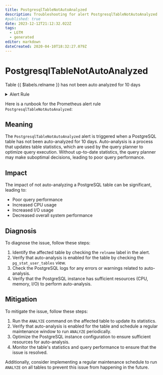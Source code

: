 ```yaml
---
title: PostgresqlTableNotAutoAnalyzed
description: Troubleshooting for alert PostgresqlTableNotAutoAnalyzed
#published: true
date: 2023-12-12T21:12:32.022Z
tags: 
  - LGTM
  - generated
editor: markdown
dateCreated: 2020-04-10T18:32:27.079Z
---
```


# PostgresqlTableNotAutoAnalyzed

Table {{ $labels.relname }} has not been auto analyzed for 10 days

<details>
  <summary>Alert Rule</summary>

{{% rule "postgresql/postgres-exporter.yml" "PostgresqlTableNotAutoAnalyzed" %}}

{{% comment %}}

```yaml
alert: PostgresqlTableNotAutoAnalyzed
expr: (pg_stat_user_tables_last_autoanalyze > 0) and (time() - pg_stat_user_tables_last_autoanalyze) > 24 * 60 * 60 * 10
for: 0m
labels:
    severity: warning
annotations:
    summary: Postgresql table not auto analyzed (instance {{ $labels.instance }})
    description: |-
        Table {{ $labels.relname }} has not been auto analyzed for 10 days
          VALUE = {{ $value }}
          LABELS = {{ $labels }}
    runbook: https://github.com/srerun/prometheus-alerts/blob/main/content/runbooks/postgres-exporter/PostgresqlTableNotAutoAnalyzed.md

```

{{% /comment %}}

</details>


Here is a runbook for the Prometheus alert rule `PostgresqlTableNotAutoAnalyzed`:

## Meaning

The `PostgresqlTableNotAutoAnalyzed` alert is triggered when a PostgreSQL table has not been auto-analyzed for 10 days. Auto-analysis is a process that updates table statistics, which are used by the query planner to optimize query execution. Without up-to-date statistics, the query planner may make suboptimal decisions, leading to poor query performance.

## Impact

The impact of not auto-analyzing a PostgreSQL table can be significant, leading to:

* Poor query performance
* Increased CPU usage
* Increased I/O usage
* Decreased overall system performance

## Diagnosis

To diagnose the issue, follow these steps:

1. Identify the affected table by checking the `relname` label in the alert.
2. Verify that auto-analysis is enabled for the table by checking the `pg_stat_user_tables` view.
3. Check the PostgreSQL logs for any errors or warnings related to auto-analysis.
4. Verify that the PostgreSQL instance has sufficient resources (CPU, memory, I/O) to perform auto-analysis.

## Mitigation

To mitigate the issue, follow these steps:

1. Run the `ANALYZE` command on the affected table to update its statistics.
2. Verify that auto-analysis is enabled for the table and schedule a regular maintenance window to run `ANALYZE` periodically.
3. Optimize the PostgreSQL instance configuration to ensure sufficient resources for auto-analysis.
4. Monitor the table's statistics and query performance to ensure that the issue is resolved.

Additionally, consider implementing a regular maintenance schedule to run `ANALYZE` on all tables to prevent this issue from happening in the future.